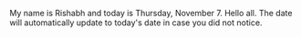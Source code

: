 My name is Rishabh and today is Thursday, November 7. Hello all. The date will automatically update to today's date in case you did not notice.
